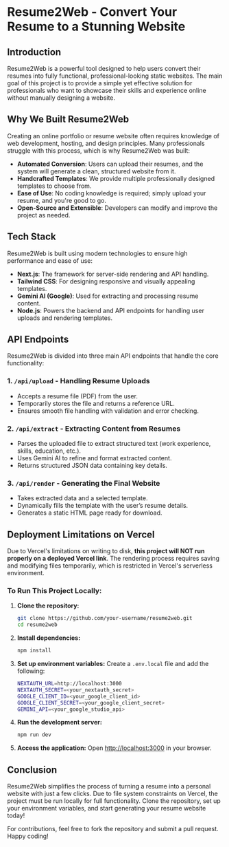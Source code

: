 # Resume2Web - Convert Your Resume to a Stunning Website

## Introduction
Resume2Web is a powerful tool designed to help users convert their resumes into fully functional, professional-looking static websites. The main goal of this project is to provide a simple yet effective solution for professionals who want to showcase their skills and experience online without manually designing a website.

## Why We Built Resume2Web
Creating an online portfolio or resume website often requires knowledge of web development, hosting, and design principles. Many professionals struggle with this process, which is why Resume2Web was built:
- **Automated Conversion**: Users can upload their resumes, and the system will generate a clean, structured website from it.
- **Handcrafted Templates**: We provide multiple professionally designed templates to choose from.
- **Ease of Use**: No coding knowledge is required; simply upload your resume, and you're good to go.
- **Open-Source and Extensible**: Developers can modify and improve the project as needed.

## Tech Stack
Resume2Web is built using modern technologies to ensure high performance and ease of use:
- **Next.js**: The framework for server-side rendering and API handling.
- **Tailwind CSS**: For designing responsive and visually appealing templates.
- **Gemini AI (Google)**: Used for extracting and processing resume content.
- **Node.js**: Powers the backend and API endpoints for handling user uploads and rendering templates.

## API Endpoints
Resume2Web is divided into three main API endpoints that handle the core functionality:

### 1. `/api/upload` - Handling Resume Uploads
- Accepts a resume file (PDF) from the user.
- Temporarily stores the file and returns a reference URL.
- Ensures smooth file handling with validation and error checking.

### 2. `/api/extract` - Extracting Content from Resumes
- Parses the uploaded file to extract structured text (work experience, skills, education, etc.).
- Uses Gemini AI to refine and format extracted content.
- Returns structured JSON data containing key details.

### 3. `/api/render` - Generating the Final Website
- Takes extracted data and a selected template.
- Dynamically fills the template with the user’s resume details.
- Generates a static HTML page ready for download.

## Deployment Limitations on Vercel
Due to Vercel's limitations on writing to disk, **this project will NOT run properly on a deployed Vercel link**. The rendering process requires saving and modifying files temporarily, which is restricted in Vercel's serverless environment.

### **To Run This Project Locally:**
1. **Clone the repository:**
   ```sh
   git clone https://github.com/your-username/resume2web.git
   cd resume2web
   ```
2. **Install dependencies:**
   ```sh
   npm install
   ```
3. **Set up environment variables:**
   Create a `.env.local` file and add the following:
   ```sh
   NEXTAUTH_URL=http://localhost:3000
   NEXTAUTH_SECRET=<your_nextauth_secret>
   GOOGLE_CLIENT_ID=<your_google_client_id>
   GOOGLE_CLIENT_SECRET=<your_google_client_secret>
   GEMINI_API=<your_google_studio_api>
   ```
4. **Run the development server:**
   ```sh
   npm run dev
   ```
5. **Access the application:**
   Open [http://localhost:3000](http://localhost:3000) in your browser.

## Conclusion
Resume2Web simplifies the process of turning a resume into a personal website with just a few clicks. Due to file system constraints on Vercel, the project must be run locally for full functionality. Clone the repository, set up your environment variables, and start generating your resume website today!

For contributions, feel free to fork the repository and submit a pull request. Happy coding!

